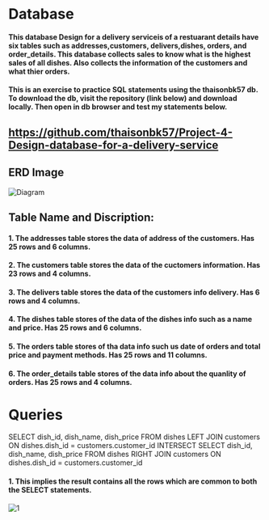 # Database
#### This database Design for a delivery serviceis of a restuarant details have six tables such as addresses,customers, delivers,dishes, orders, and order_details. This database collects sales to know what is the highest sales of all dishes. Also collects the information of the customers and what thier orders.
#### This is an exercise to practice SQL statements using the thaisonbk57 db. To download the db, visit the repository (link below) and download locally. Then open in db browser and test my statements below.

## https://github.com/thaisonbk57/Project-4-Design-database-for-a-delivery-service
## ERD Image
![Diagram](https://user-images.githubusercontent.com/72851503/102731216-39346580-4372-11eb-9c51-bfe759d083d4.png)



## Table Name and Discription:
#### 1.	The addresses table stores the data of address of the customers. Has 25 rows and 6 columns.
#### 2.	The customers table stores the data of the cuctomers information. Has 23 rows and 4 columns.
#### 3.	The delivers table stores the data of the customers info delivery.  Has 6 rows and 4 columns.
#### 4. The dishes table stores of the data of the dishes info such as a name and price. Has 25 rows and 6 columns.
#### 5. The orders table stores of tha data info such us date of orders and total price and payment methods. Has 25 rows and 11 columns.
#### 6. The order_details table stores of the data info about the quanlity of orders. Has 25 rows and 4 columns.

# Queries

 SELECT dish_id, dish_name, dish_price 
 FROM dishes
 LEFT JOIN customers ON dishes.dish_id = customers.customer_id 
INTERSECT 
SELECT dish_id, dish_name, dish_price 
FROM dishes
 RIGHT JOIN customers ON dishes.dish_id = customers.customer_id
 #### 1. This implies the result contains all the rows which are common to both the SELECT statements.
![1](https://user-images.githubusercontent.com/72851503/102737394-422d3300-4382-11eb-9e39-f12e046b2aa8.jpg)


